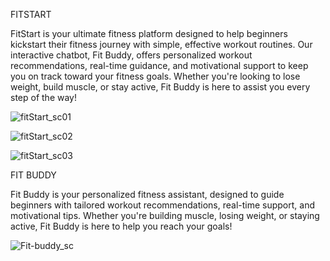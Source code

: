 FITSTART

FitStart is your ultimate fitness platform designed to help beginners kickstart their fitness journey with simple, effective workout routines. Our interactive chatbot, Fit Buddy, offers personalized workout recommendations, real-time guidance, and motivational support to keep you on track toward your fitness goals. Whether you're looking to lose weight, build muscle, or stay active, Fit Buddy is here to assist you every step of the way!

![fitStart_sc01](https://github.com/user-attachments/assets/9632967b-a525-4c66-8f0a-b30e84e52188)

![fitStart_sc02](https://github.com/user-attachments/assets/a78ce02d-2ff2-4fb4-ab59-8b8d2fa4360b)

![fitStart_sc03](https://github.com/user-attachments/assets/ed683f19-289a-4cf9-b5b0-068c5975577a)

FIT BUDDY

Fit Buddy is your personalized fitness assistant, designed to guide beginners with tailored workout recommendations, real-time support, and motivational tips. Whether you're building muscle, losing weight, or staying active, Fit Buddy is here to help you reach your goals!

![Fit-buddy_sc](https://github.com/user-attachments/assets/8ead9bac-ce66-410b-93a9-adba38ef932d)

